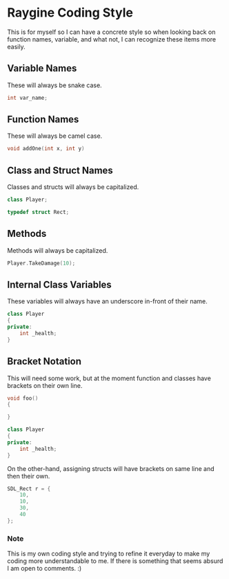 # Raygine Coding Style

This is for myself so I can have a concrete style so when looking back on function names, variable, and what not, I can 
recognize these items more easily. 

## Variable Names
These will always be snake case.    
```cpp
int var_name;
```

## Function Names
These will always be camel case.
```cpp
void addOne(int x, int y)
```

## Class and Struct Names
Classes and structs will always be capitalized.
```cpp
class Player;

typedef struct Rect;
```

## Methods
Methods will always be capitalized.
```cpp
Player.TakeDamage(10);
```

## Internal Class Variables
These variables will always have an underscore in-front of their name.
```cpp
class Player
{
private: 
    int _health;
}
```

## Bracket Notation
This will need some work, but at the moment function and classes have brackets on their own line.
```cpp
void foo()
{

}

class Player
{
private:
    int _health;
}
```
On the other-hand, assigning structs will have brackets on same line and then their own.
```cpp
SDL_Rect r = {
    10,
    10, 
    30,
    40
};
```

### Note
This is my own coding style and trying to refine it everyday to make my coding more understandable to me. If there 
is something that seems absurd I am open to comments. :)